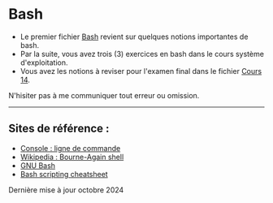 # Bash


- Le premier fichier [Bash](Bash.md) revient sur quelques notions importantes de bash.
- Par la suite, vous avez trois (3) exercices en bash dans le cours système d'exploitation.
- Vous avez les notions à reviser pour l'examen final dans le fichier [Cours 14](Cours14.md).

N'hisiter pas à me communiquer tout erreur ou omission.


--- 
## Sites de référence :

- [Console : ligne de commande](https://doc.ubuntu-fr.org/tutoriel/console_ligne_de_commande)
- [Wikipedia : Bourne-Again shell](https://fr.wikipedia.org/wiki/Bourne-Again_shell)
- [GNU Bash](https://www.gnu.org/software/bash/)
- [Bash scripting cheatsheet](https://devhints.io/bash)
 

Dernière mise à jour octobre 2024
